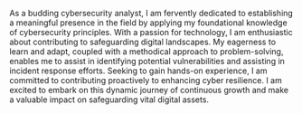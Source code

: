 As a budding cybersecurity analyst, I am fervently dedicated to establishing a meaningful presence in the field by applying my foundational knowledge of cybersecurity principles. With a passion for technology, I am enthusiastic about contributing to safeguarding digital landscapes. My eagerness to learn and adapt, coupled with a methodical approach to problem-solving, enables me to assist in identifying potential vulnerabilities and assisting in incident response efforts. Seeking to gain hands-on experience, I am committed to contributing proactively to enhancing cyber resilience. I am excited to embark on this dynamic journey of continuous growth and make a valuable impact on safeguarding vital digital assets.   

<!---
AprilOC/AprilOC is a ✨ special ✨ repository because its `README.md` (this file) appears on your GitHub profile.
You can click the Preview link to take a look at your changes.
--->
